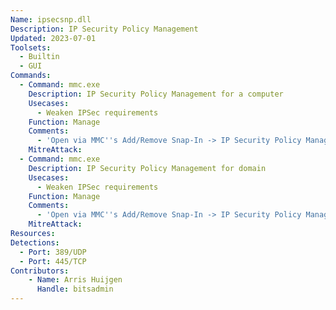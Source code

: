 ```yaml
---
Name: ipsecsnp.dll
Description: IP Security Policy Management
Updated: 2023-07-01
Toolsets:
  - Builtin
  - GUI
Commands:
  - Command: mmc.exe
    Description: IP Security Policy Management for a computer
    Usecases:
      - Weaken IPSec requirements
    Function: Manage
    Comments:
      - 'Open via MMC''s Add/Remove Snap-In -> IP Security Policy Management -> Another Active Directory domain: `DC1.ad.bitsadmin.com` -> Finish -> OK'
    MitreAttack:
  - Command: mmc.exe
    Description: IP Security Policy Management for domain
    Usecases:
      - Weaken IPSec requirements
    Function: Manage
    Comments:
      - 'Open via MMC''s Add/Remove Snap-In -> IP Security Policy Management -> Another Active Directory domain: `ad.bitsadmin.com` -> Finish -> OK'
    MitreAttack:
Resources:
Detections:
  - Port: 389/UDP
  - Port: 445/TCP
Contributors:
    - Name: Arris Huijgen
      Handle: bitsadmin
---
```

